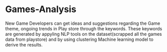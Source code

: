 # Games-Analysis

New Game Developers can get ideas and suggestions regarding the Game theme, ongoing trends in Play store through the keywords. These keywords are generated by appyling NLP tools on the dataset(scrapped all the games data from playstore) and by using clustering Machine learning model to derive the results. 
